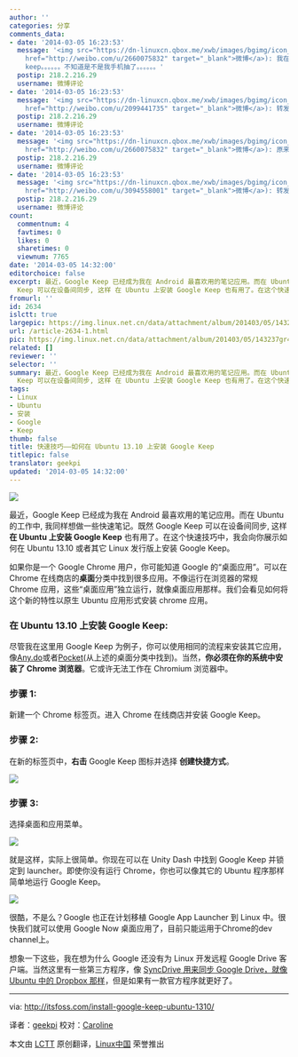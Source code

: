 ```yaml
---
author: ''
categories: 分享
comments_data:
- date: '2014-03-05 16:23:53'
  message: '<img src="https://dn-linuxcn.qbox.me/xwb/images/bgimg/icon_logo.png" />LRC需要改变_有事留言(<a
    href="http://weibo.com/u/2660075832" target="_blank">微博</a>): 我在google play没搜到安卓版的google
    keep。。。。。。不知道是不是我手机抽了。。。。。。'
  postip: 218.2.216.29
  username: 微博评论
- date: '2014-03-05 16:23:53'
  message: '<img src="https://dn-linuxcn.qbox.me/xwb/images/bgimg/icon_logo.png" />爱开源的好基友(<a
    href="http://weibo.com/u/2099441735" target="_blank">微博</a>): 转发微博.'
  postip: 218.2.216.29
  username: 微博评论
- date: '2014-03-05 16:23:53'
  message: '<img src="https://dn-linuxcn.qbox.me/xwb/images/bgimg/icon_logo.png" />LRC需要改变_有事留言(<a
    href="http://weibo.com/u/2660075832" target="_blank">微博</a>): 原来在google installer。。。。。。'
  postip: 218.2.216.29
  username: 微博评论
- date: '2014-03-05 16:23:53'
  message: '<img src="https://dn-linuxcn.qbox.me/xwb/images/bgimg/icon_logo.png" />14爷CC(<a
    href="http://weibo.com/u/3094558001" target="_blank">微博</a>): 转发微博'
  postip: 218.2.216.29
  username: 微博评论
count:
  commentnum: 4
  favtimes: 0
  likes: 0
  sharetimes: 0
  viewnum: 7765
date: '2014-03-05 14:32:00'
editorchoice: false
excerpt: 最近，Google Keep 已经成为我在 Android 最喜欢用的笔记应用。而在 Ubuntu 的工作中, 我同样想做一些快速笔记。既然 Google
  Keep 可以在设备间同步, 这样 在 Ubuntu 上安装 Google Keep 也有用了。在这个快速技巧中 ...
fromurl: ''
id: 2634
islctt: true
largepic: https://img.linux.net.cn/data/attachment/album/201403/05/143237gr47rwgstazszv78.jpg
url: /article-2634-1.html
pic: https://img.linux.net.cn/data/attachment/album/201403/05/143237gr47rwgstazszv78.jpg.thumb.jpg
related: []
reviewer: ''
selector: ''
summary: 最近，Google Keep 已经成为我在 Android 最喜欢用的笔记应用。而在 Ubuntu 的工作中, 我同样想做一些快速笔记。既然 Google
  Keep 可以在设备间同步, 这样 在 Ubuntu 上安装 Google Keep 也有用了。在这个快速技巧中 ...
tags:
- Linux
- Ubuntu
- 安装
- Google
- Keep
thumb: false
title: 快速技巧——如何在 Ubuntu 13.10 上安装 Google Keep
titlepic: false
translator: geekpi
updated: '2014-03-05 14:32:00'
---
```


![](/data/attachment/album/201403/05/143237gr47rwgstazszv78.jpg)


最近，Google Keep 已经成为我在 Android 最喜欢用的笔记应用。而在 Ubuntu 的工作中, 我同样想做一些快速笔记。既然 Google Keep 可以在设备间同步, 这样 **在 Ubuntu 上安装 Google Keep** 也有用了。在这个快速技巧中，我会向你展示如何在 Ubuntu 13.10 或者其它 Linux 发行版上安装 Google Keep。


如果你是一个 Google Chrome 用户，你可能知道 Google 的“桌面应用”。可以在 Chrome 在线商店的**桌面**分类中找到很多应用。不像运行在浏览器的常规 Chrome 应用，这些“桌面应用”独立运行，就像桌面应用那样。我们会看见如何将这个新的特性以原生 Ubuntu 应用形式安装 chrome 应用。


### 在 Ubuntu 13.10 上安装 Google Keep:


尽管我在这里用 Google Keep 为例子，你可以使用相同的流程来安装其它应用，像[Any.do](http://www.any.do/)或者[Pocket](http://getpocket.com/)(从上述的桌面分类中找到)。当然，**你必须在你的系统中安装了 Chrome 浏览器**。它或许无法工作在 Chromium 浏览器中。


### 步骤 1:


新建一个 Chrome 标签页。进入 Chrome 在线商店并安装 Google Keep。


### 步骤 2:


在新的标签页中，**右击** Google Keep 图标并选择 **创建快捷方式**。


![](/data/attachment/album/201403/05/143238frrftzoxrtvrone7.jpeg)


### 步骤 3:


选择桌面和应用菜单。


![](/data/attachment/album/201403/05/143238cquqz070okjdyo94.png)


就是这样，实际上很简单。你现在可以在 Unity Dash 中找到 Google Keep 并锁定到 launcher。即使你没有运行 Chrome，你也可以像其它的 Ubuntu 程序那样简单地运行 Google Keep。


![](/data/attachment/album/201403/05/143238snsns296fsfsbz88.jpeg)


很酷，不是么？Google 也正在计划移植 Google App Launcher 到 Linux 中。很快我们就可以使用 Google Now 桌面应用了，目前只能运用于Chrome的dev channel上。


想象一下这些，我在想为什么 Google 还没有为 Linux 开发远程 Google Drive 客户端。当然这里有一些第三方程序，像 [SyncDrive 用来同步 Google Drive，就像 Ubuntu 中的 Dropbox 那样](http://itsfoss.com/sync-multiple-google-drive-dropbox-syncdrive-ubuntu/)，但是如果有一款官方程序就更好了。




---


via: <http://itsfoss.com/install-google-keep-ubuntu-1310/>


译者：[geekpi](https://github.com/geekpi) 校对：[Caroline](https://github.com/carolinewuyan)


本文由 [LCTT](https://github.com/LCTT/TranslateProject) 原创翻译，[Linux中国](http://linux.cn/) 荣誉推出